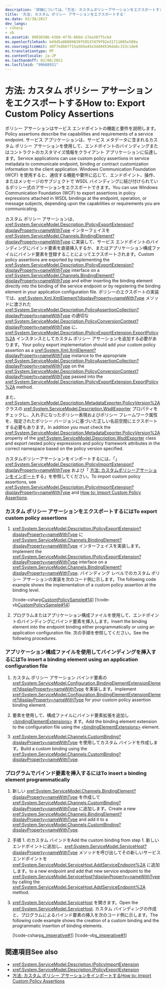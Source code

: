 ```yaml
---
description: '詳細については、「方法: カスタムポリシーアサーションをエクスポートする」を参照してください。'
title: '方法: カスタム ポリシー アサーションをエクスポートする'
ms.date: 03/30/2017
dev_langs:
- csharp
- vb
ms.assetid: 99030386-43b0-4f7b-866d-17ea307f5cbd
ms.openlocfilehash: b49d5a88809039f59537d79f92e31711085e580a
ms.sourcegitcommit: ddf7edb67715a5b9a45e3dd44536dabc153c1de0
ms.translationtype: MT
ms.contentlocale: ja-JP
ms.lasthandoff: 02/06/2021
ms.locfileid: "99668931"
---
```

# <a name="how-to-export-custom-policy-assertions"></a><span data-ttu-id="c0a10-103">方法: カスタム ポリシー アサーションをエクスポートする</span><span class="sxs-lookup"><span data-stu-id="c0a10-103">How to: Export Custom Policy Assertions</span></span>

<span data-ttu-id="c0a10-104">ポリシー アサーションはサービス エンドポイントの機能と要件を説明します。</span><span class="sxs-lookup"><span data-stu-id="c0a10-104">Policy assertions describe the capabilities and requirements of a service endpoint.</span></span> <span data-ttu-id="c0a10-105">サービス アプリケーションは、サービス メタデータに含まれるカスタム ポリシー アサーションを使用して、エンドポイントのバインディングまたはコントラクトのカスタマイズ情報をクライアント アプリケーションに伝達します。</span><span class="sxs-lookup"><span data-stu-id="c0a10-105">Service applications can use custom policy assertions in service metadata to communicate endpoint, binding or contract customization information to the client application.</span></span> <span data-ttu-id="c0a10-106">Windows Communication Foundation (WCF) を使用すると、通信する機能や要件に応じて、エンドポイント、操作、またはメッセージのサブジェクトで WSDL バインディングに結び付けられているポリシー式のアサーションをエクスポートできます。</span><span class="sxs-lookup"><span data-stu-id="c0a10-106">You can use Windows Communication Foundation (WCF) to export assertions in policy expressions attached in WSDL bindings at the endpoint, operation, or message subjects, depending upon the capabilities or requirements you are communicating.</span></span>  
  
 <span data-ttu-id="c0a10-107">カスタム ポリシー アサーションは、<xref:System.ServiceModel.Description.IPolicyExportExtension?displayProperty=nameWithType> インターフェイスを <xref:System.ServiceModel.Channels.BindingElement?displayProperty=nameWithType> に実装して、サービス エンドポイントのバインディングにバインド要素を直接挿入するか、またはアプリケーション構成ファイルにバインド要素を登録することによってエクスポートされます。</span><span class="sxs-lookup"><span data-stu-id="c0a10-107">Custom policy assertions are exported by implementing the <xref:System.ServiceModel.Description.IPolicyExportExtension?displayProperty=nameWithType> interface on a <xref:System.ServiceModel.Channels.BindingElement?displayProperty=nameWithType> and either inserting the binding element directly into the binding of the service endpoint or by registering the binding element in your application configuration file.</span></span> <span data-ttu-id="c0a10-108">ポリシーのエクスポートの実装では、<xref:System.Xml.XmlElement?displayProperty=nameWithType> メソッドに渡された <xref:System.ServiceModel.Description.PolicyAssertionCollection?displayProperty=nameWithType> の適切な <xref:System.ServiceModel.Description.PolicyConversionContext?displayProperty=nameWithType> に、<xref:System.ServiceModel.Description.IPolicyExportExtension.ExportPolicy%2A> インスタンスとしてカスタム ポリシー アサーションを追加する必要があります。</span><span class="sxs-lookup"><span data-stu-id="c0a10-108">Your policy export implementation should add your custom policy assertion as a <xref:System.Xml.XmlElement?displayProperty=nameWithType> instance to the appropriate <xref:System.ServiceModel.Description.PolicyAssertionCollection?displayProperty=nameWithType> on the <xref:System.ServiceModel.Description.PolicyConversionContext?displayProperty=nameWithType> passed into the <xref:System.ServiceModel.Description.IPolicyExportExtension.ExportPolicy%2A> method.</span></span>  
  
 <span data-ttu-id="c0a10-109">また、<xref:System.ServiceModel.Description.MetadataExporter.PolicyVersion%2A> クラスの <xref:System.ServiceModel.Description.WsdlExporter> プロパティをチェックし、入れ子になったポリシー表現およびポリシー フレームワーク属性を、指定されたポリシー バージョンに基づいた正しい名前空間にエクスポートする必要もあります。</span><span class="sxs-lookup"><span data-stu-id="c0a10-109">In addition you must check the <xref:System.ServiceModel.Description.MetadataExporter.PolicyVersion%2A> property of the <xref:System.ServiceModel.Description.WsdlExporter> class and export nested policy expressions and policy framework attributes in the correct namespace based on the policy version specified.</span></span>  
  
 <span data-ttu-id="c0a10-110">カスタムポリシーアサーションをインポートするには、「」 <xref:System.ServiceModel.Description.IPolicyImportExtension?displayProperty=nameWithType> および「 [方法: カスタムポリシーアサーションをインポート](how-to-import-custom-policy-assertions.md)する」を参照してください。</span><span class="sxs-lookup"><span data-stu-id="c0a10-110">To import custom policy assertions, see <xref:System.ServiceModel.Description.IPolicyImportExtension?displayProperty=nameWithType> and [How to: Import Custom Policy Assertions](how-to-import-custom-policy-assertions.md).</span></span>  
  
### <a name="to-export-custom-policy-assertions"></a><span data-ttu-id="c0a10-111">カスタム ポリシー アサーションをエクスポートするには</span><span class="sxs-lookup"><span data-stu-id="c0a10-111">To export custom policy assertions</span></span>  
  
1. <span data-ttu-id="c0a10-112"><xref:System.ServiceModel.Description.IPolicyExportExtension?displayProperty=nameWithType> に <xref:System.ServiceModel.Channels.BindingElement?displayProperty=nameWithType> インターフェイスを実装します。</span><span class="sxs-lookup"><span data-stu-id="c0a10-112">Implement the <xref:System.ServiceModel.Description.IPolicyExportExtension?displayProperty=nameWithType> interface on a <xref:System.ServiceModel.Channels.BindingElement?displayProperty=nameWithType>.</span></span> <span data-ttu-id="c0a10-113">バインディング レベルでのカスタム ポリシー アサーションの実装を次のコード例に示します。</span><span class="sxs-lookup"><span data-stu-id="c0a10-113">The following code example shows the implementation of a custom policy assertion at the binding level.</span></span>  
  
     [!code-csharp[CustomPolicySample#14](../../../../samples/snippets/csharp/VS_Snippets_CFX/custompolicysample/cs/policyexporter.cs#14)]
     [!code-vb[CustomPolicySample#14](../../../../samples/snippets/visualbasic/VS_Snippets_CFX/custompolicysample/vb/policyexporter.vb#14)]  
  
2. <span data-ttu-id="c0a10-114">プログラムまたはアプリケーション構成ファイルを使用して、エンドポイントのバインディングにバインド要素を挿入します。</span><span class="sxs-lookup"><span data-stu-id="c0a10-114">Insert the binding element into the endpoint binding either programmatically or using an application configuration file.</span></span> <span data-ttu-id="c0a10-115">次の手順を参照してください。</span><span class="sxs-lookup"><span data-stu-id="c0a10-115">See the following procedures.</span></span>  
  
### <a name="to-insert-a-binding-element-using-an-application-configuration-file"></a><span data-ttu-id="c0a10-116">アプリケーション構成ファイルを使用してバインディングを挿入するには</span><span class="sxs-lookup"><span data-stu-id="c0a10-116">To insert a binding element using an application configuration file</span></span>  
  
1. <span data-ttu-id="c0a10-117">カスタム ポリシー アサーション バインド要素の <xref:System.ServiceModel.Configuration.BindingElementExtensionElement?displayProperty=nameWithType> を実装します。</span><span class="sxs-lookup"><span data-stu-id="c0a10-117">Implement <xref:System.ServiceModel.Configuration.BindingElementExtensionElement?displayProperty=nameWithType> for your custom policy assertion binding element.</span></span>  
  
2. <span data-ttu-id="c0a10-118">要素を使用して、構成ファイルにバインド要素拡張を追加し [\<bindingElementExtensions>](../../configure-apps/file-schema/wcf/bindingelementextensions.md) ます。</span><span class="sxs-lookup"><span data-stu-id="c0a10-118">Add the binding element extension to the configuration file using the [\<bindingElementExtensions>](../../configure-apps/file-schema/wcf/bindingelementextensions.md) element.</span></span>  
  
3. <span data-ttu-id="c0a10-119"><xref:System.ServiceModel.Channels.CustomBinding?displayProperty=nameWithType> を使用してカスタム バインドを作成します。</span><span class="sxs-lookup"><span data-stu-id="c0a10-119">Build a custom binding using the <xref:System.ServiceModel.Channels.CustomBinding?displayProperty=nameWithType>.</span></span>  
  
### <a name="to-insert-a-binding-element-programmatically"></a><span data-ttu-id="c0a10-120">プログラムでバインド要素を挿入するには</span><span class="sxs-lookup"><span data-stu-id="c0a10-120">To insert a binding element programmatically</span></span>  
  
1. <span data-ttu-id="c0a10-121">新しい <xref:System.ServiceModel.Channels.BindingElement?displayProperty=nameWithType> を作成して <xref:System.ServiceModel.Channels.CustomBinding?displayProperty=nameWithType> に追加します。</span><span class="sxs-lookup"><span data-stu-id="c0a10-121">Create a new <xref:System.ServiceModel.Channels.BindingElement?displayProperty=nameWithType> and add it to a <xref:System.ServiceModel.Channels.CustomBinding?displayProperty=nameWithType>.</span></span>  
  
2. <span data-ttu-id="c0a10-122">手順 1. のカスタム バインドを</span><span class="sxs-lookup"><span data-stu-id="c0a10-122">Add the custom binding from step 1.</span></span> <span data-ttu-id="c0a10-123">新しいエンドポイントに追加し、<xref:System.ServiceModel.ServiceHost?displayProperty=nameWithType> メソッドを呼び出してその新しいサービス エンドポイントを <xref:System.ServiceModel.ServiceHost.AddServiceEndpoint%2A> に追加します。</span><span class="sxs-lookup"><span data-stu-id="c0a10-123">to a new endpoint and add that new service endpoint to the <xref:System.ServiceModel.ServiceHost?displayProperty=nameWithType> by calling the <xref:System.ServiceModel.ServiceHost.AddServiceEndpoint%2A> method.</span></span>  
  
3. <span data-ttu-id="c0a10-124"><xref:System.ServiceModel.ServiceHost> を開きます。</span><span class="sxs-lookup"><span data-stu-id="c0a10-124">Open the <xref:System.ServiceModel.ServiceHost>.</span></span> <span data-ttu-id="c0a10-125">カスタム バインディングの作成と、プログラムによるバインド要素の挿入を次のコード例に示します。</span><span class="sxs-lookup"><span data-stu-id="c0a10-125">The following code example shows the creation of a custom binding and the programmatic insertion of binding elements.</span></span>  
  
     [!code-csharp[s_imperative#1](../../../../samples/snippets/csharp/VS_Snippets_CFX/s_imperative/cs/service.cs#1)]
     [!code-vb[s_imperative#1](../../../../samples/snippets/visualbasic/VS_Snippets_CFX/s_imperative/vb/service.vb#1)]  
  
## <a name="see-also"></a><span data-ttu-id="c0a10-126">関連項目</span><span class="sxs-lookup"><span data-stu-id="c0a10-126">See also</span></span>

- <xref:System.ServiceModel.Description.IPolicyImportExtension>
- <xref:System.ServiceModel.Description.IPolicyExportExtension>
- [<span data-ttu-id="c0a10-127">方法: カスタム ポリシー アサーションをインポートする</span><span class="sxs-lookup"><span data-stu-id="c0a10-127">How to: Import Custom Policy Assertions</span></span>](how-to-import-custom-policy-assertions.md)
